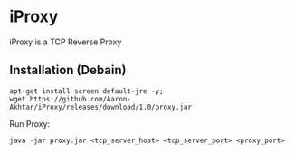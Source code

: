 # iProxy
iProxy is a TCP Reverse Proxy


## Installation (Debain)
```
apt-get install screen default-jre -y;
wget https://github.com/Aaron-Akhtar/iProxy/releases/download/1.0/proxy.jar
```

Run Proxy:
```
java -jar proxy.jar <tcp_server_host> <tcp_server_port> <proxy_port>
```
